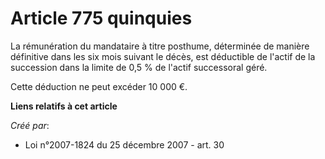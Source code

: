 # Article 775 quinquies

La rémunération du mandataire à titre posthume, déterminée de manière définitive dans les six mois suivant le décès, est
déductible de l'actif de la succession dans la limite de 0,5 % de l'actif successoral géré. 

Cette déduction ne peut excéder 10 000 €.

**Liens relatifs à cet article**

_Créé par_:

  - Loi n°2007-1824 du 25 décembre 2007 - art. 30
